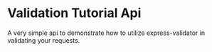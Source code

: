 # Validation Tutorial Api

A very simple api to demonstrate how to utilize express-validator in validating your requests.
